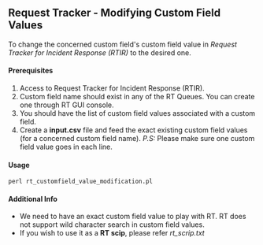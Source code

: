 ## Request Tracker - Modifying Custom Field Values
To change the concerned custom field's custom field value in *Request Tracker for Incident Response (RTIR)* to the desired one.

#### Prerequisites
1. Access to Request Tracker for Incident Response (RTIR).
2. Custom field name should exist in any of the RT Queues. You can create one through RT GUI console.
3. You should have the list of custom field values associated with a custom field.
4. Create a **input.csv** file and feed the exact existing custom field values (for a concerned custom field name). 
*P.S:* Please make sure one custom field value goes in each line.

#### Usage
```
perl rt_customfield_value_modification.pl
```
#### Additional Info
* We need to have an exact custom field value to play with RT. RT does not support wild character search in custom field values.
* If you wish to use it as a **RT scip**, please refer *rt_scrip.txt*
